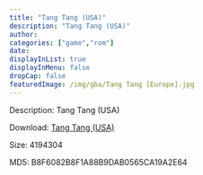 ```yaml
---
title: "Tang Tang (USA)"
description: "Tang Tang (USA)"
author: 
categories: ["game","rom"]
date: 
displayInList: true
displayInMenu: false
dropCap: false
featuredImage: /img/gba/Tang Tang [Europe].jpg
---
```


Description: Tang Tang (USA)

Download: <a style="text-decoration:underline;" href="https://mega.nz/#!zPoghKbY!d6StrEDZQTZJE6Db4xwo0dySd1tvhdpb5Ie9UH92wvY" target = "_blank" rel = "nofollow" > Tang Tang (USA)</a>

Size: 4194304

MD5: B8F6082B8F1A88B9DAB0565CA19A2E64

